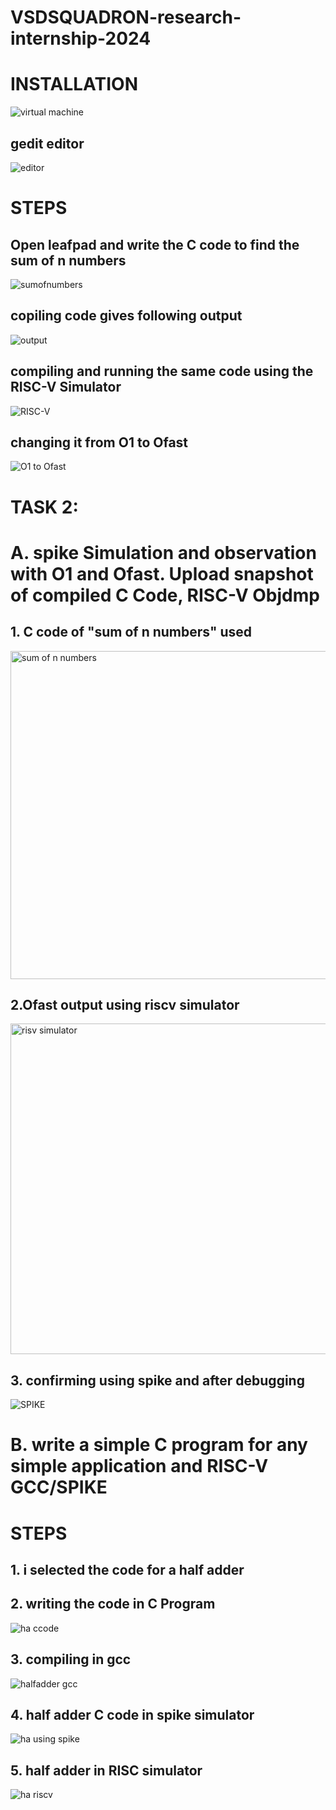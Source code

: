 # VSDSQUADRON-research-internship-2024

# INSTALLATION 

![virtual machine](https://github.com/user-attachments/assets/36bb6b4d-b592-48a1-8a90-f9acd2a4e71f)

## gedit editor 
![editor](https://github.com/user-attachments/assets/47511c4e-5cae-4013-942b-55d6f95711c0)

# STEPS
## Open leafpad and write the C code to find the sum of n numbers
![sumofnumbers](https://github.com/user-attachments/assets/288c30aa-ccc4-4960-8d6c-695b814b1efd)

## copiling code gives following output 
![output](https://github.com/user-attachments/assets/a0f6cb41-d82c-4bd8-81d1-d4d89266e177)

## compiling and running the same code using the RISC-V Simulator
![RISC-V](https://github.com/user-attachments/assets/7ed33c51-2348-44cd-a0bd-172fa0a7c58e)

## changing it from O1 to Ofast
![O1 to Ofast](https://github.com/user-attachments/assets/2461c2cc-bb5b-4bdc-8643-a0f4575a41fb)


# TASK 2:
# A. spike Simulation and observation with O1 and Ofast. Upload snapshot of compiled C Code, RISC-V Objdmp

## 1. C code of "sum of n numbers" used 
<img width="525" alt="sum of n numbers" src="https://github.com/user-attachments/assets/1e334b26-75fc-40ec-aa5c-349f41d8af6a">

## 2.Ofast output using riscv simulator
<img width="529" alt="risv simulator" src="https://github.com/user-attachments/assets/ac585f84-a1d3-457d-b11b-29f768182e3a">

## 3. confirming using spike and after debugging
![SPIKE](https://github.com/user-attachments/assets/42880870-91cd-42cf-9252-94cb4b963d6d)


# B. write a simple C program for any simple application and RISC-V GCC/SPIKE

# STEPS
## 1. i selected the code for a half adder

## 2. writing the code in C Program
![ha ccode](https://github.com/user-attachments/assets/a940045c-e9b6-4ceb-8d3e-2ff0ebd61551)

## 3. compiling in gcc
![halfadder gcc](https://github.com/user-attachments/assets/0a2e2e5e-903d-437c-8fc6-ca74df2426a4)

## 4. half adder C code in spike simulator
![ha using spike](https://github.com/user-attachments/assets/05bf4b5a-7c2b-490d-ac6a-755521c7cf1c)

## 5. half adder in RISC simulator
![ha riscv](https://github.com/user-attachments/assets/f503c968-06b0-48b3-8108-5a610afa2b23)


